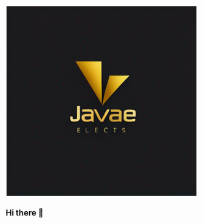 <div align ="center">
  <img src="https://github.com/JavaElects/PROJETO_POO_URNA/blob/main/Progama/Urna/src/br/edu/images/Logo.png" width = "500px"/>
  </div>

## Hi there 👋

<!--
**JavaElects/JavaElects** is a ✨ _special_ ✨ repository because its `README.md` (this file) appears on your GitHub profile.

Here are some ideas to get you started:

- 🔭 I’m currently working on ...
- 🌱 I’m currently learning ...
- 👯 I’m looking to collaborate on ...
- 🤔 I’m looking for help with ...
- 💬 Ask me about ...
- 📫 How to reach me: ...
- 😄 Pronouns: ...
- ⚡ Fun fact: ...
-->
